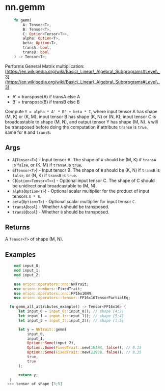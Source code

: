 # nn.gemm

```rust
    fn gemm(
        A: Tensor<T>,
        B: Tensor<T>,
        C: Option<Tensor<T>>,
        alpha: Option<T>,
        beta: Option<T>,
        transA: bool,
        transB: bool
    ) -> Tensor<T>;
```

Performs General Matrix multiplication: [https://en.wikipedia.org/wiki/Basic\_Linear\_Algebra\_Subprograms#Level\_3](https://en.wikipedia.org/wiki/Basic\_Linear\_Algebra\_Subprograms#Level\_3)

* A' = transpose(A) if transA else A
* B' = transpose(B) if transB else B

Compute `Y = alpha * A' * B' + beta * C`, where input tensor A has shape (M, K) or (K, M), input tensor B has shape (K, N) or (N, K), input tensor C is broadcastable to shape (M, N), and output tensor Y has shape (M, N). `A` will be transposed before doing the computation if attribute `transA` is `true`, same for `B` and `transB`.

## Args

* `A`(`Tensor<T>`) - Input tensor A. The shape of `A` should be (M, K) if `transA` is `false`, or (K, M) if `transA` is `true`.
* `B`(`Tensor<T>`) - Input tensor B. The shape of `B` should be (K, N) if `transB` is `false`, or (N, K) if `transB` is `true`.
* `C`(`Option<Tensor<T>>`) - Optional input tensor C. The shape of C should be unidirectional broadcastable to (M, N).
* `alpha`(`Option<T>`) - Optional scalar multiplier for the product of input tensors `A * B`.
* `beta`(`Option<T>`) - Optional scalar multiplier for input tensor `C`.
* `transA`(`bool`) - Whether `A` should be transposed.
* `transB`(`bool`) - Whether `B` should be transposed.

## Returns

A `Tensor<T>` of shape (M, N).

## Examples

```rust
    mod input_0;
    mod input_1;
    mod input_2;
    
    use orion::operators::nn::NNTrait;
    use orion::numbers::FixedTrait;
    use orion::operators::nn::FP16x16NN;
    use orion::operators::tensor::FP16x16TensorPartialEq;

  fn gemm_all_attributes_example() -> Tensor<FP16x16> {
      let input_0 = input_0::input_0(); // shape [4;3]
      let input_1 = input_1::input_1(); // shape [5;4]
      let input_2 = input_2::input_2(); // shape [1;5]

      let y = NNTrait::gemm(
          input_0,
          input_1,
          Option::Some(input_2),
          Option::Some(FixedTrait::new(16384, false)), // 0.25
          Option::Some(FixedTrait::new(22938, false)), // 0.35
          true,
          true
      );

      return y;
  } 
 >>> tensor of shape [3;5]
```
